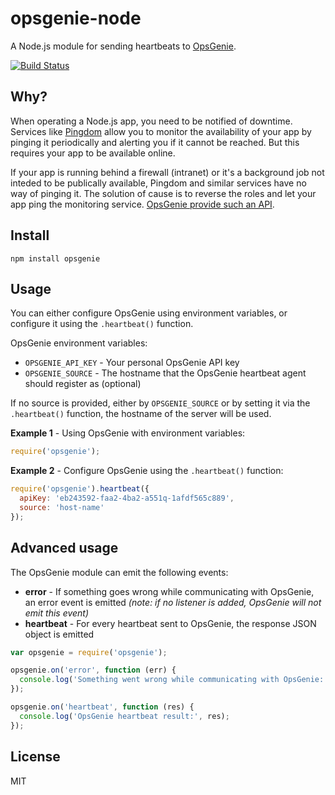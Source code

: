 # opsgenie-node

A Node.js module for sending heartbeats to [OpsGenie](https://www.opsgenie.com/).

[![Build Status](https://travis-ci.org/watson/opsgenie-node.png)](https://travis-ci.org/watson/opsgenie-node)

## Why?

When operating a Node.js app, you need to be notified of downtime. Services like [Pingdom](http://pingdom.com) allow you to monitor the availability of your app by pinging it periodically and alerting you if it cannot be reached. But this requires your app to be available online.

If your app is running behind a firewall (intranet) or it's a background job not inteded to be publically available, Pingdom and similar services have no way of pinging it. The solution of cause is to reverse the roles and let your app ping the monitoring service. [OpsGenie provide such an API](http://support.opsgenie.com/customer/portal/articles/759603-heartbeat-monitoring).

## Install

```
npm install opsgenie
```

## Usage

You can either configure OpsGenie using environment variables, or configure it using the `.heartbeat()` function.

OpsGenie environment variables:

* `OPSGENIE_API_KEY` - Your personal OpsGenie API key
* `OPSGENIE_SOURCE` - The hostname that the OpsGenie heartbeat agent should register as (optional)

If no source is provided, either by `OPSGENIE_SOURCE` or by setting it via the `.heartbeat()` function, the hostname of the server will be used.

**Example 1** - Using OpsGenie with environment variables:

```javascript
require('opsgenie');
```

**Example 2** - Configure OpsGenie using the `.heartbeat()` function:

```javascript
require('opsgenie').heartbeat({
  apiKey: 'eb243592-faa2-4ba2-a551q-1afdf565c889',
  source: 'host-name'
});
```

## Advanced usage

The OpsGenie module can emit the following events:

* **error** - If something goes wrong while communicating with OpsGenie,
  an error event is emitted *(note: if no listener is added, OpsGenie will not
emit this event)*
* **heartbeat** - For every heartbeat sent to OpsGenie, the response JSON
  object is emitted

```javascript
var opsgenie = require('opsgenie');

opsgenie.on('error', function (err) {
  console.log('Something went wrong while communicating with OpsGenie: ' + err.message);
});

opsgenie.on('heartbeat', function (res) {
  console.log('OpsGenie heartbeat result:', res);
});
```

## License

MIT
